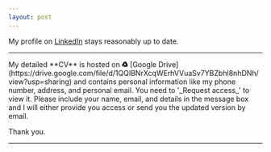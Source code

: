 ```yaml
---
layout: post
---
```


My profile on [LinkedIn](https://www.linkedin.com/in/debanik09/) stays reasonably up to date.

<hr>
<p>
My detailed **CV** is hosted on <img src="google-drive.svg" width="12" height="12"> [Google Drive](https://drive.google.com/file/d/1QQIBNrXcqWErhVVuaSv7YBZbhI8nhDNh/view?usp=sharing) and contains personal information like my phone number, address, and personal email. You need to '_Request access_' to view it. Please include your name, email, and details in the message box and I will either provide you access or send you the updated version by email.<br>

Thank you.
</p>
<hr>
